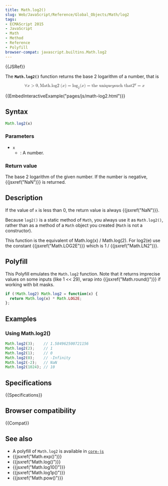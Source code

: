 ```yaml
---
title: Math.log2()
slug: Web/JavaScript/Reference/Global_Objects/Math/log2
tags:
- ECMAScript 2015
- JavaScript
- Math
- Method
- Reference
- Polyfill
browser-compat: javascript.builtins.Math.log2
---
```

{{JSRef}}

The **`Math.log2()`** function returns the base 2 logarithm of a number, that is

<math display="block"><semantics><mrow><mo>∀</mo> <mi>x</mi> <mo>></mo> <mn>0</mn> <mo>,</mo> <mstyle mathvariant="monospace"><mrow><mo lspace="0em" rspace="thinmathspace">Math.log2</mo> <mo stretchy="false">(</mo> <mi>x</mi> <mo stretchy="false">)</mo> </mrow></mstyle><mo>=</mo> <msub><mo lspace="0em" rspace="0em">log</mo> <mn>2</mn> </msub><mo stretchy="false">(</mo> <mi>x</mi> <mo stretchy="false">)</mo> <mo>=</mo> <mtext>the unique</mtext> <mspace width="thickmathspace"></mspace><mi>y</mi> <mspace width="thickmathspace"></mspace><mtext>such that</mtext> <mspace width="thickmathspace"></mspace><msup><mn>2</mn> <mi>y</mi> </msup><mo>=</mo> <mi>x</mi> </mrow><annotation encoding="TeX">\forall x > 0,
\mathtt{\operatorname{Math.log2}(x)} = \log\_2(x) = \text{the unique} ; y ;
\text{such that} ; 2^y = x</annotation></semantics></math>

{{EmbedInteractiveExample("pages/js/math-log2.html")}}

## Syntax

```js
Math.log2(x)
```

### Parameters

*   `x`
    *   : A number.

### Return value

The base 2 logarithm of the given number. If the number is negative,
{{jsxref("NaN")}} is returned.

## Description

If the value of `x` is less than 0, the return value is always
{{jsxref("NaN")}}.

Because `log2()` is a static method of `Math`, you always use it as
`Math.log2()`, rather than as a method of a `Math` object you created (`Math` is
not a constructor).

This function is the equivalent of Math.log(x) / Math.log(2). For log2(e) use
the constant {{jsxref("Math.LOG2E")}} which is 1 /
{{jsxref("Math.LN2")}}.

## Polyfill

This Polyfill emulates the `Math.log2` function. Note that it returns imprecise
values on some inputs (like 1 << 29), wrap into
{{jsxref("Math.round()")}} if working with bit masks.

```js
if (!Math.log2) Math.log2 = function(x) {
  return Math.log(x) * Math.LOG2E;
};
```

## Examples

### Using Math.log2()

```js
Math.log2(3);    // 1.584962500721156
Math.log2(2);    // 1
Math.log2(1);    // 0
Math.log2(0);    // -Infinity
Math.log2(-2);   // NaN
Math.log2(1024); // 10
```

## Specifications

{{Specifications}}

## Browser compatibility

{{Compat}}

## See also

*   A polyfill of `Math.log2` is available in
    [`core-js`](https://github.com/zloirock/core-js#ecmascript-math)
*   {{jsxref("Math.exp()")}}
*   {{jsxref("Math.log()")}}
*   {{jsxref("Math.log10()")}}
*   {{jsxref("Math.log1p()")}}
*   {{jsxref("Math.pow()")}}
